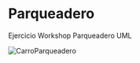 # Parqueadero
Ejercicio Workshop Parqueadero
UML

![CarroParqueadero](https://github.com/villa08/Parqueadero/assets/6564596/4ca8ff85-70fe-49a5-a024-1ad489e40bc6)
